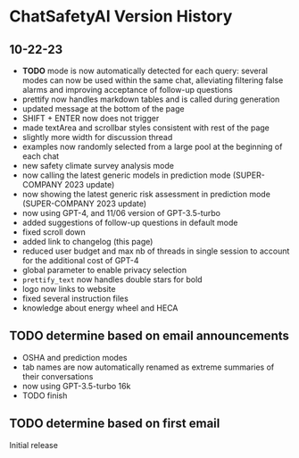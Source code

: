 # ChatSafetyAI Version History

## 10-22-23
- **TODO** mode is now automatically detected for each query: several modes can now be used within the same chat, alleviating filtering false alarms and improving acceptance of follow-up questions
- prettify now handles markdown tables and is called during generation
- updated message at the bottom of the page
- SHIFT + ENTER now does not trigger
- made textArea and scrollbar styles consistent with rest of the page
- slightly more width for discussion thread
- examples now randomly selected from a large pool at the beginning of each chat
- new safety climate survey analysis mode
- now calling the latest generic models in prediction mode (SUPER-COMPANY 2023 update)
- now showing the latest generic risk assessment in prediction mode (SUPER-COMPANY 2023 update)
- now using GPT-4, and 11/06 version of GPT-3.5-turbo
- added suggestions of follow-up questions in default mode
- fixed scroll down
- added link to changelog (this page)
- reduced user budget and max nb of threads in single session to account for the additional cost of GPT-4
- global parameter to enable privacy selection
- `prettify_text` now handles double stars for bold
- logo now links to website
- fixed several instruction files
- knowledge about energy wheel and HECA 

## TODO determine based on email announcements
- OSHA and prediction modes
- tab names are now automatically renamed as extreme summaries of their conversations
- now using GPT-3.5-turbo 16k
- TODO finish

## TODO determine based on first email
Initial release

